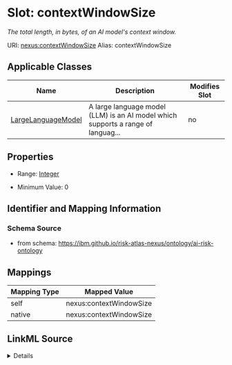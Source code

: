 

# Slot: contextWindowSize


_The total length, in bytes, of an AI model's context window._





URI: [nexus:contextWindowSize](https://ibm.github.io/risk-atlas-nexus/ontology/contextWindowSize)
Alias: contextWindowSize

<!-- no inheritance hierarchy -->





## Applicable Classes

| Name | Description | Modifies Slot |
| --- | --- | --- |
| [LargeLanguageModel](LargeLanguageModel.md) | A large language model (LLM) is an AI model which supports a range of languag... |  no  |







## Properties

* Range: [Integer](Integer.md)

* Minimum Value: 0





## Identifier and Mapping Information







### Schema Source


* from schema: https://ibm.github.io/risk-atlas-nexus/ontology/ai-risk-ontology




## Mappings

| Mapping Type | Mapped Value |
| ---  | ---  |
| self | nexus:contextWindowSize |
| native | nexus:contextWindowSize |




## LinkML Source

<details>
```yaml
name: contextWindowSize
description: The total length, in bytes, of an AI model's context window.
from_schema: https://ibm.github.io/risk-atlas-nexus/ontology/ai-risk-ontology
rank: 1000
alias: contextWindowSize
domain_of:
- LargeLanguageModel
range: integer
minimum_value: 0

```
</details>
